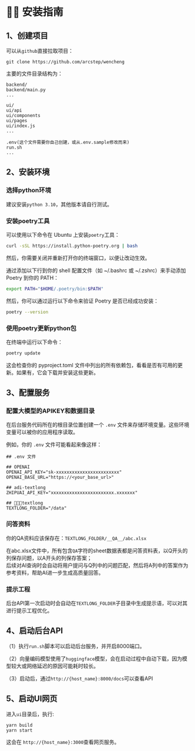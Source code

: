 # 🦜👸 安装指南

## 1、创建项目

可以从`github`直接拉取项目：

```shell
git clone https://github.com/arcstep/wencheng
```

主要的文件目录结构为：
```
backend/
backend/main.py
...

ui/
ui/api
ui/components
ui/pages
ui/index.js
...

.env(这个文件需要你自己创建，或从.env.sample修改而来)
run.sh
...
```

## 2、安装环境

### 选择python环境

建议安装`python 3.10`，其他版本请自行测试。

### 安装poetry工具

可以使用以下命令在 Ubuntu 上安装`poetry`工具：

```bash
curl -sSL https://install.python-poetry.org | bash
```

然后，你需要关闭并重新打开你的终端窗口，以便让改动生效。

通过添加以下行到你的 shell 配置文件（如 ~/.bashrc 或 ~/.zshrc）来手动添加 Poetry 到你的 PATH：

```bash
export PATH="$HOME/.poetry/bin:$PATH"
```

然后，你可以通过运行以下命令来验证 Poetry 是否已经成功安装：

```bash
poetry --version
```

### 使用poetry更新python包

在终端中运行以下命令：

```bash
poetry update
```

这会检查你的 pyproject.toml 文件中列出的所有依赖包，看看是否有可用的更新。如果有，它会下载并安装这些更新。

## 3、配置服务

### 配置大模型的APIKEY和数据目录

在后台服务代码所在的根目录位置创建一个 `.env` 文件来存储环境变量。这些环境变量可以被你的应用程序读取。

例如，你的 `.env` 文件可能看起来像这样：

``` 
## .env 文件

## OPENAI
OPENAI_API_KEY="sk-xxxxxxxxxxxxxxxxxxxxxxxx"
OPENAI_BASE_URL="https://<your_base_url>"

## adi-textlong
ZHIPUAI_API_KEY="xxxxxxxxxxxxxxxxxxxxxxxx.xxxxxxx"

## 🦜🦜🦜textlong
TEXTLONG_FOLDER="/data"

```

### 问答资料

你的QA资料应该保存在：`TEXTLONG_FOLDER/__QA__/abc.xlsx`

在abc.xlsx文件中，所有包含`QA`字符的sheet数据表都是问答资料表，以Q开头的列保存问题，以A开头的列保存答案；<br>
后续对AI查询时会自动将用户提问与Q列中的问题匹配，然后将A列中的答案作为参考资料，帮助AI进一步生成高质量回答。

### 提示工程

后台API第一次启动时会自动在`TEXTLONG_FOLDER`子目录中生成提示语，可以对其进行提示工程优化。

## 4、启动后台API

（1）执行`run.sh`脚本可以启动后台服务，并开启8000端口。

（2）向量编码模型使用了`huggingface`模型，会在启动过程中自动下载，因为模型较大或网络延迟的原因可能耗时较长。

（3）启动后，通过`http://{host_name}:8000/docs`可以查看API

## 5、启动UI网页

进入`ui`目录后，执行:

```shell
yarn build
yarn start
```

这会在 `http://{host_name}:3000`查看网页服务。